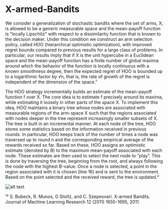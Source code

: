 # X-armed-Bandits

We consider a generalization of stochastic bandits where the set of arms, X, is allowed to be a generic measurable space and
the mean-payoff function is “locally Lipschitz” with respect to a dissimilarity function that is known to the decision maker.
Under this condition we construct an arm selection policy, called HOO (hierarchical optimistic optimization), with improved
regret bounds compared to previous results for a large class of problems. In particular, our results imply that if X is the
unit hypercube in a Euclidean space and the mean-payoff function has a finite number of global maxima around which the
behavior of the function is locally continuous with a known smoothness degree, then the expected regret of HOO is bounded up
to a logarithmic factor by √n, that is, the rate of growth of the regret is independent of the dimension of the space.¹

The HOO strategy incrementally builds an estimate of the mean-payoff function f over X. The core idea is to estimate f
precisely around its maxima, while estimating it loosely in other parts of the space X. To implement this idea, HOO maintains
a binary tree whose nodes are associated with measurable regions of the arm-space X such that the regions associated with
nodes deeper in the tree represent increasingly smaller subsets of X. The tree is built in an incremental manner. At each node
of the tree, HOO stores some statistics based on the information received in previous rounds. In particular, HOO keeps track
of the number of times a node was traversed up to round n and the corresponding empirical average of the rewards received so
far. Based on these, HOO assigns an optimistic estimate (denoted by B) to the maximum mean-payoff associated with each node.
These estimates are then used to select the next node to “play”. This is done by traversing the tree, beginning from the root,
and always following the node with the highest B-value. Once a node is selected, a point in the region associated with it is
chosen (line 16) and is sent to the environment. Based on the point selected and the received reward, the tree is updated.²

![alt text](https://raw.githubusercontent.com/ardaegeunlu/X-armed-Bandits/master/Figures/hoo_tree.png)

¹² S. Bubeck, R. Munos, G Stoltz, and C. Szepesvari. X-armed Bandits. Journal of Machine Learning Research 12 (2011) 1655-1695, 2011.
